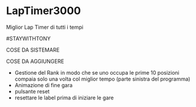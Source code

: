 # LapTimer3000
 Miglior Lap Timer di tutti i tempi

#STAYWITHTONY

COSE DA SISTEMARE
 
COSE DA AGGIUNGERE
 - Gestione del Rank in modo che se uno occupa le prime 10 posizioni compaia solo una volta col miglior tempo (parte sinistra del programma)
 - Animazione di fine gara
 - pulsante reset
 - resettare le label prima di iniziare le gare
